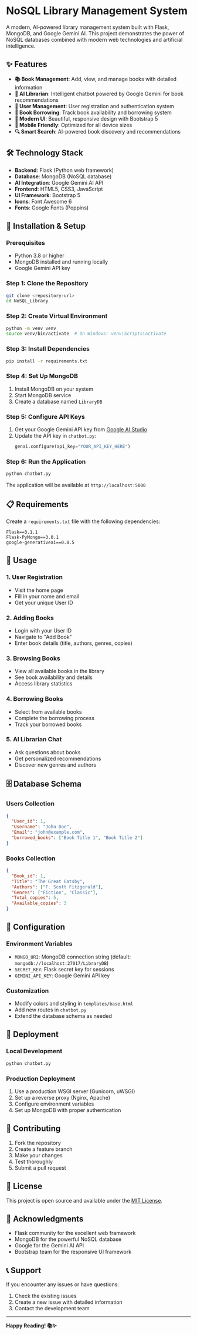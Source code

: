 # NoSQL Library Management System

A modern, AI-powered library management system built with Flask, MongoDB, and Google Gemini AI. This project demonstrates the power of NoSQL databases combined with modern web technologies and artificial intelligence.

## ✨ Features

- **📚 Book Management**: Add, view, and manage books with detailed information
- **🤖 AI Librarian**: Intelligent chatbot powered by Google Gemini for book recommendations
- **👥 User Management**: User registration and authentication system
- **📖 Book Borrowing**: Track book availability and borrowing system
- **🎨 Modern UI**: Beautiful, responsive design with Bootstrap 5
- **📱 Mobile Friendly**: Optimized for all device sizes
- **🔍 Smart Search**: AI-powered book discovery and recommendations

## 🛠️ Technology Stack

- **Backend**: Flask (Python web framework)
- **Database**: MongoDB (NoSQL database)
- **AI Integration**: Google Gemini AI API
- **Frontend**: HTML5, CSS3, JavaScript
- **UI Framework**: Bootstrap 5
- **Icons**: Font Awesome 6
- **Fonts**: Google Fonts (Poppins)

## 🚀 Installation & Setup

### Prerequisites

- Python 3.8 or higher
- MongoDB installed and running locally
- Google Gemini API key

### Step 1: Clone the Repository

```bash
git clone <repository-url>
cd NoSQL_Library
```

### Step 2: Create Virtual Environment

```bash
python -m venv venv
source venv/bin/activate  # On Windows: venv\Scripts\activate
```

### Step 3: Install Dependencies

```bash
pip install -r requirements.txt
```

### Step 4: Set Up MongoDB

1. Install MongoDB on your system
2. Start MongoDB service
3. Create a database named `LibraryDB`

### Step 5: Configure API Keys

1. Get your Google Gemini API key from [Google AI Studio](https://makersuite.google.com/app/apikey)
2. Update the API key in `chatbot.py`:
   ```python
   genai.configure(api_key="YOUR_API_KEY_HERE")
   ```

### Step 6: Run the Application

```bash
python chatbot.py
```

The application will be available at `http://localhost:5000`

## 📋 Requirements

Create a `requirements.txt` file with the following dependencies:

```
Flask==3.1.1
Flask-PyMongo==3.0.1
google-generativeai==0.8.5
```

## 🎯 Usage

### 1. User Registration
- Visit the home page
- Fill in your name and email
- Get your unique User ID

### 2. Adding Books
- Login with your User ID
- Navigate to "Add Book"
- Enter book details (title, authors, genres, copies)

### 3. Browsing Books
- View all available books in the library
- See book availability and details
- Access library statistics

### 4. Borrowing Books
- Select from available books
- Complete the borrowing process
- Track your borrowed books

### 5. AI Librarian Chat
- Ask questions about books
- Get personalized recommendations
- Discover new genres and authors

## 🗄️ Database Schema

### Users Collection
```json
{
  "User_id": 1,
  "Username": "John Doe",
  "Email": "john@example.com",
  "borrowed_books": ["Book Title 1", "Book Title 2"]
}
```

### Books Collection
```json
{
  "Book_id": 1,
  "Title": "The Great Gatsby",
  "Authors": ["F. Scott Fitzgerald"],
  "Genres": ["Fiction", "Classic"],
  "Total_copies": 5,
  "Available_copies": 3
}
```

## 🔧 Configuration

### Environment Variables
- `MONGO_URI`: MongoDB connection string (default: `mongodb://localhost:27017/LibraryDB`)
- `SECRET_KEY`: Flask secret key for sessions
- `GEMINI_API_KEY`: Google Gemini API key

### Customization
- Modify colors and styling in `templates/base.html`
- Add new routes in `chatbot.py`
- Extend the database schema as needed

## 🚀 Deployment

### Local Development
```bash
python chatbot.py
```

### Production Deployment
1. Use a production WSGI server (Gunicorn, uWSGI)
2. Set up a reverse proxy (Nginx, Apache)
3. Configure environment variables
4. Set up MongoDB with proper authentication

## 🤝 Contributing

1. Fork the repository
2. Create a feature branch
3. Make your changes
4. Test thoroughly
5. Submit a pull request

## 📝 License

This project is open source and available under the [MIT License](LICENSE).

## 🙏 Acknowledgments

- Flask community for the excellent web framework
- MongoDB for the powerful NoSQL database
- Google for the Gemini AI API
- Bootstrap team for the responsive UI framework

## 📞 Support

If you encounter any issues or have questions:

1. Check the existing issues
2. Create a new issue with detailed information
3. Contact the development team

---

**Happy Reading! 📚✨**






